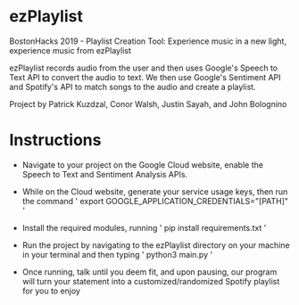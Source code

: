 # ezPlaylist
BostonHacks 2019 - Playlist Creation Tool: Experience music in a new light, experience music from ezPlaylist

ezPlaylist records audio from the user and then uses Google's Speech to Text API to convert the audio to text. We then use Google's Sentiment API and Spotify's API to match songs to the audio and create a playlist.

Project by Patrick Kuzdzal, Conor Walsh, Justin Sayah, and John Bolognino


# Instructions
- Navigate to your project on the Google Cloud website, enable the Speech to Text and Sentiment Analysis APIs.

- While on the Cloud website, generate your service usage keys, then run the command ' export GOOGLE_APPLICATION_CREDENTIALS="[PATH]" '

- Install the required modules, running ' pip install requirements.txt '

- Run the project by navigating to the ezPlaylist directory on your machine in your terminal and then typing ' python3 main.py '

- Once running, talk until you deem fit, and upon pausing, our program will turn your statement into a customized/randomized Spotify playlist for you to enjoy
